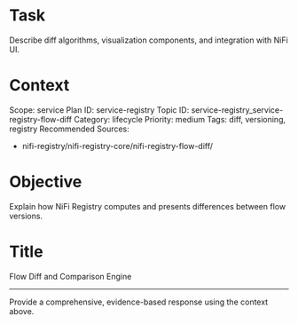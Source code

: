 # Task
Describe diff algorithms, visualization components, and integration with NiFi UI.

# Context
Scope: service
Plan ID: service-registry
Topic ID: service-registry_service-registry-flow-diff
Category: lifecycle
Priority: medium
Tags: diff, versioning, registry
Recommended Sources:
- nifi-registry/nifi-registry-core/nifi-registry-flow-diff/

# Objective
Explain how NiFi Registry computes and presents differences between flow versions.

# Title
Flow Diff and Comparison Engine

---

Provide a comprehensive, evidence-based response using the context above.
